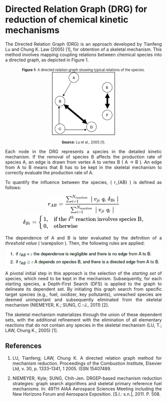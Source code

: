 # Directed Relation Graph (DRG) for reduction of chemical kinetic mechanisms


<div style="text-align: justify;">
 
The Directed Relation Graph (DRG) is an approach developed by Tianfeng Lu and Chung K. Law (2005) [1], for obtention of a skeletal mechanism. This method involves mapping coupling relations between chemical species into a directed graph, as depicted in Figure 1.

<p align="center">
  <strong style="font-size: 80%;">Figure 1:</strong> <span style="font-size: 80%;">A directed relation graph showing typical relations of the species.</span><br>
  <img src="images/DRG.png" width="200px" height="200px" alt="A directed relation graph showing typical relations of the species." style="border: 1px solid #000;">
</p>

<p align="center" style="font-size: 80%;">
  <strong>Source:</strong> Lu et al., 2005 [1].
</p>

Each node in the DRG represents a species in the detailed kinetic mechanism. If the removal of species B affects the production rate of species A, an edge is drawn from vertex A to vertex B ( A &rightarrow; B ). An edge from A to B means that B has to be kept in the skeletal mechanism to correctly evaluate the production rate of A.

To quantify the influence between the species, \( r_{AB} \) is defined as follows:

<p align="center">
  <img src="images/rAB.png" alt="Equation 1">        
  <img src="images/delta_Bi.png" alt="Equation 2">   
</p>

The dependence of A and B is later evaluated by the definition of a *threshold value* \( \varepsilon \). Then, the following rules are applied:

<p align="center">
  <img src="images/rules.png" alt="Equation 1">          
</p>

A pivotal initial step in this approach is the selection of the *starting set* of species, which need to be kept in the mechanism. Subsequently, for each starting species, a Depth-First Search (DFS) is applied to the graph to delineate its dependent set. By initiating this graph search from specific target species (e.g., fuel, oxidizer, key pollutants), unreached species are deemed unimportant and subsequently eliminated from the skeletal mechanism (NIEMEYER, K.; SUNG, C.-J., 2011) [2].

The skeletal mechanism materializes through the union of these dependent sets, with the additional refinement with the elimination of all elementary reactions that do not contain any species in the skeletal mechanism (LU, T.; LAW, Chung K., 2005) [1].

</div>

## References

<div style="text-align: justify;">

1. LU, Tianfeng; LAW, Chung K. A directed relation graph method for mechanism reduction. Proceedings of the Combustion Institute, Elsevier Ltd, v. 30, p. 1333–1341, 1 2005. ISSN 15407489.

2. NIEMEYER, Kyle; SUNG, Chih-Jen. DRGEP-based mechanism reduction strategies: graph search algorithms and skeletal primary reference fuel mechanisms. In: 49TH AIAA Aerospace Sciences Meeting including the New Horizons Forum and Aerospace Exposition. [S.l.: s.n.], 2011. P. 508.

</div>


